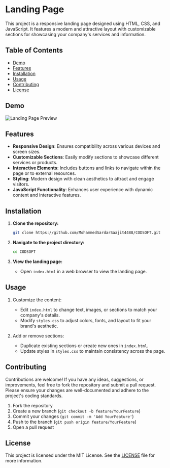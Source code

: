 # Landing Page

This project is a responsive landing page designed using HTML, CSS, and JavaScript. It features a modern and attractive layout with customizable sections for showcasing your company's services and information.

## Table of Contents

- [Demo](#demo)
- [Features](#features)
- [Installation](#installation)
- [Usage](#usage)
- [Contributing](#contributing)
- [License](#license)

## Demo

![Landing Page Preview](landing-page-preview.png)

## Features

- **Responsive Design**: Ensures compatibility across various devices and screen sizes.
- **Customizable Sections**: Easily modify sections to showcase different services or products.
- **Interactive Elements**: Includes buttons and links to navigate within the page or to external resources.
- **Styling**: Modern design with clean aesthetics to attract and engage visitors.
- **JavaScript Functionality**: Enhances user experience with dynamic content and interactive features.

## Installation

1. **Clone the repository:**

    ```sh
    git clone https://github.com/MohammedSardarSaajit4488/CODSOFT.git
    ```

2. **Navigate to the project directory:**

    ```sh
    cd CODSOFT
    ```

3. **View the landing page:**

    - Open `index.html` in a web browser to view the landing page.

## Usage

1. Customize the content:
   - Edit `index.html` to change text, images, or sections to match your company's details.
   - Modify `styles.css` to adjust colors, fonts, and layout to fit your brand's aesthetic.

2. Add or remove sections:
   - Duplicate existing sections or create new ones in `index.html`.
   - Update styles in `styles.css` to maintain consistency across the page.

## Contributing

Contributions are welcome! If you have any ideas, suggestions, or improvements, feel free to fork the repository and submit a pull request. Please ensure your changes are well-documented and adhere to the project's coding standards.

1. Fork the repository
2. Create a new branch (`git checkout -b feature/YourFeature`)
3. Commit your changes (`git commit -m 'Add YourFeature'`)
4. Push to the branch (`git push origin feature/YourFeature`)
5. Open a pull request

## License

This project is licensed under the MIT License. See the [LICENSE](LICENSE) file for more information.
